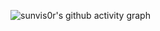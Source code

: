 ![sunvis0r's github activity graph](https://github-readme-activity-graph.vercel.app/graph?username=sunvis0r&theme=github-compact&custom_title=Contributions&area=true&hide_border=true&point=006400)
